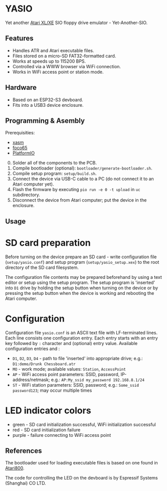 YASIO
=====

Yet another [Atari XL/XE](http://en.wikipedia.org/wiki/Atari_8-bit_family) SIO
floppy drive emulator - Yet-Another-SIO.

Features
--------

* Handles ATR and Atari executable files.
* Files stored on a micro-SD FAT32-formatted card.
* Works at speeds up to 115200 BPS.
* Controlled via a WWW browser via WiFi connection.
* Works in WiFi access point or station mode.

Hardware
--------

* Based on an ESP32-S3 devboard.
* Fits into a USB3 device enclosure.

Programming & Asembly
---------------------

Prerequisities:

* [xasm](https://github.com/pfusik/xasm)
* [foco65](https://github.com/piotr-wiszowaty/foco65)
* [PlatformIO](https://platformio.org)

0. Solder all of the components to the PCB.
1. Compile bootloader (optional): `bootloader/generate-bootloader.sh`.
2. Compile setup program: `setup/build.sh`.
3. Connect the device via USB-C cable to a PC (do not connect it to an Atari
   computer yet).
4. Flash the firmware by executing `pio run -e 0 -t upload` in `uc`
   subdirectory.
5. Disconnect the device from Atari computer; put the device in the enclosure.

Usage
-----

# SD card preparation

Before turning on the device prepare an SD card - write configuration file
(`setup/yasio.conf`) and setup program (`setup/yasio_setup.xex`) to the root
directory of the SD card filesystem.

The configuration file contents may be prepared beforehand by using a text
editor or setup using the setup program. The setup program is 'inserted' into
`D1` drive by holding the setup button when turning on the device or by
pressing the setup button when the device is working and rebooting the Atari
computer.

# Configuration

Configuration file `yasio.conf` is an ASCII text file with LF-terminated lines.
Each line consists one configuration entry. Each entry starts with an entry key
followed by `:` character and (optional) entry value.
Available configuration entries and :

* `D1`, `D2`, `D3`, `D4` - path to file 'inserted' into appropriate drive;
  e.g.: `D1:demo/Drunk Chessboard.atr`
* `MO` - work mode; available values: `Station`, `AccessPoint`
* `AP` - WiFi access point parameters: SSID, password, IP-address/netmask;
  e.g.: `AP:My_ssid my_password 192.168.8.1/24`
* `ST` - WiFi station parameters: SSID, password; e.g.: `Some_ssid
  password123`; may occur multiple times

# LED indicator colors

* green - SD card initialization successful, WiFi initialization successful
* red - SD card initialization failure
* purple - failure connecting to WiFi access point

References
----------

The bootloader used for loading executable files is based on one
found in [Atari800](https://atari800.github.io/).

The code for controlling the LED on the devboard is by Espressif Systems
(Shanghai) CO LTD.

